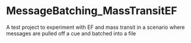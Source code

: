 # MessageBatching_MassTransitEF
A test project to experiment with EF and mass transit in a scenario where messages are pulled off a cue and batched into a file
